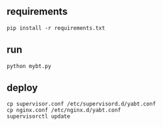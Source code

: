 ## requirements

```
pip install -r requirements.txt
```

## run

```
python mybt.py
```
## deploy

```
cp supervisor.conf /etc/supervisord.d/yabt.conf
cp nginx.conf /etc/nginx.d/yabt.conf
supervisorctl update
```
